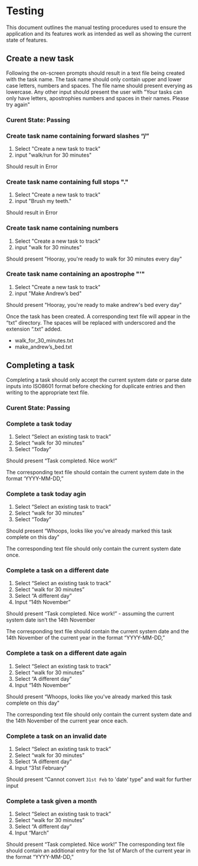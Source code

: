 # Testing

This document outlines the manual testing procedures used to ensure the application and its features work as intended as well as showing the current state of features.

## Create a new task

Following the on-screen prompts should result in a text file being created with the task name.
The task name should only contain upper and lower case letters, numbers and spaces. The file name should present everying as lowercase. Any other input should present the user with "Your tasks can only have letters, apostrophies numbers and spaces in their names. Please try again"

### Curent State: Passing

### Create task name containing forward slashes “/”

1. Select "Create a new task to track"
1. input "walk/run for 30 minutes"

Should result in Error

### Create task name containing full stops "."

1. Select "Create a new task to track"
1. input "Brush my teeth."

Should result in Error

### Create task name containing numbers

1. Select "Create a new task to track"
1. input "walk for 30 minutes"

Should present "Hooray, you're ready to walk for 30 minutes every day"

### Create task name containing an apostrophe "'"

1. Select "Create a new task to track"
1. input "Make Andrew’s bed"

Should present "Hooray, you're ready to make andrew's bed every day"

Once the task has been created. A corresponding text file will appear in the “txt” directory. The spaces will be replaced with underscored and the extension “.txt” added.
- walk_for_30_minutes.txt
- make_andrew’s_bed.txt


## Completing a task
Completing a task should only accept the current system date or parse date inputs into ISO8601 format before checking for duplicate entries and then writing to the appropriate text file.

### Curent State: Passing

### Complete a task today

1. Select “Select an existing task to track”
1. Select “walk for 30 minutes”
1. Select “Today”

Should present “Task completed. Nice work!”

The corresponding text file should contain the current system date in the format ‘YYYY-MM-DD,”

### Complete a task today agin

1. Select “Select an existing task to track”
1. Select “walk for 30 minutes”
1. Select “Today”

Should present “Whoops, looks like you've already marked this task complete on this day”

The corresponding text file should only contain the current system date once.

### Complete a task on a different date

1. Select “Select an existing task to track”
1. Select “walk for 30 minutes”
1. Select “A different day”
1. Input “14th November”

Should present “Task completed. Nice work!” - assuming the current system date isn’t the 14th November

The corresponding text file should contain the current system date and the 14th November of the current year in the format “YYYY-MM-DD,”

### Complete a task on a different date again

1. Select “Select an existing task to track”
1. Select “walk for 30 minutes”
1. Select “A different day”
1. Input “14th November”

Should present “Whoops, looks like you've already marked this task complete on this day”

The corresponding text file should only contain the current system date and the 14th November of the current year once each.

### Complete a task on an invalid date

1. Select “Select an existing task to track”
1. Select “walk for 30 minutes”
1. Select “A different day”
1. Input “31st February”

Should present “Cannot convert `31st Feb` to 'date' type” and wait for further input

### Complete a task given a month

1. Select “Select an existing task to track”
1. Select “walk for 30 minutes”
1. Select “A different day”
1. Input “March”

Should present “Task completed. Nice work!”
The corresponding text file should contain an additional entry for the 1st of March of the current year in the format “YYYY-MM-DD,”